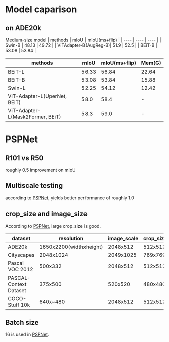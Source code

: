 # Model caparison
## on ADE20k

Medium-size model
| methods | mIoU | mIoU(ms+flip) |
| ---- | ---- | ---- |
| Swin-B |  48.13 | 49.72 |
| ViTAdapter-B(AugReg-B)| 51.9 | 52.5 |
| BEiT-B | 53.08 | 53.84 | 

| methods | mIoU | mIoU(ms+flip) | Mem(G)
| ---- | ---- | ---- | ---- |
| BEiT-L | 56.33 | 56.84 | 22.64 |
| BEiT-B | 53.08 | 53.84 | 15.88 |
| Swin-L | 52.25 | 54.12 |  12.42 |
| ViT-Adapter-L(UperNet, BEiT)| 58.0 | 58.4	| - |
| ViT-Adapter-L(Mask2Former, BEiT) |  58.3 | 59.0 | - | 
# PSPNet
## R101 vs R50
roughly 0.5 improvement on mIoU
## Multiscale testing
according to [PSPNet](https://arxiv.org/pdf/1612.01105.pdf), yields better performance of roughly 1.0
## crop_size and image_size
According to [PSPNet](https://arxiv.org/pdf/1612.01105.pdf), large crop_size is good.

| dataset | resolution | image_scale | crop_size |
| ---- | ---- | ---- | ---- |
| ADE20k | 1650x2200(widthxheight) | 2048x512 | 512x512|
| Cityscapes | 2048x1024 | 2049x1025 | 769x769 |
| Pascal VOC 2012 | 500x332 | 2048x512 | 512x512 |
| PASCAL-Context Dataset | 375x500 | 520x520 | 480x480 |
| COCO-Stuff 10k | 640x~480 | 2048x512 | 512x512 |
## Batch size
16 is used in [PSPNet](https://arxiv.org/pdf/1612.01105.pdf).



